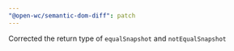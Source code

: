 ```yaml
---
"@open-wc/semantic-dom-diff": patch
---
```


Corrected the return type of `equalSnapshot` and `notEqualSnapshot`
